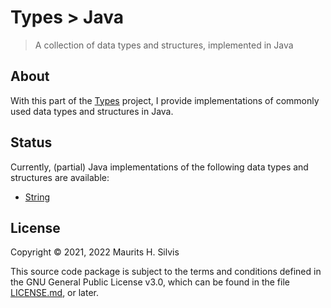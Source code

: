 # Types > Java

> A collection of data types and structures, implemented in Java

## About

With this part of the [Types](https://github.com/mauritssilvis/types) project, I provide implementations of commonly used data types and structures in Java.

## Status

Currently, (partial) Java implementations of the following data types and structures are available:

- [String](src/main/java/nl/mauritssilvis/types/string)

## License

Copyright © 2021, 2022 Maurits H. Silvis

This source code package is subject to the terms and conditions defined in the GNU General Public License v3.0, which can be found in the file [LICENSE.md](../LICENSE.md), or later.
